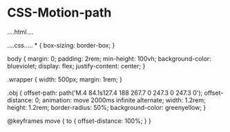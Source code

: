# CSS-Motion-path
....html....
<!DOCTYPE html>
<html>
  <head>
    <meta charset="utf-8">
    <meta name="viewport" content="width=device-width">
    <title>repl.it</title>
    <link href="style.css" rel="stylesheet" type="text/css" />
  </head>
  <body>
    <div class="wrapper">
  <div class="obj"></div>
<!--  <svg xmlns="http://www.w3.org/2000/svg" viewBox="0 0 515.8 168.1">
  <path stroke="#000" stroke-miterlimit="10" d="M.4 84.1s127.4 188 267.7 0 247.3 0 247.3 0"/>
</svg> -->
</div>
  </body>
</html>
....css.....
* {
  box-sizing: border-box;
}

body {
  margin: 0;
  padding: 2rem;
  min-height: 100vh;
  background-color: blueviolet;
  display: flex;
  justify-content: center;
}

.wrapper {
  width: 500px;
  margin: 1rem;
}

.obj {
  offset-path: path('M.4 84.1s127.4 188 267.7 0 247.3 0 247.3 0');
  offset-distance: 0;
  animation: move 2000ms infinite alternate;
  width: 1.2rem;
  height: 1.2rem;
  border-radius: 50%;
  background-color: greenyellow;
}

@keyframes move {
  to {
    offset-distance: 100%;
  }
}
